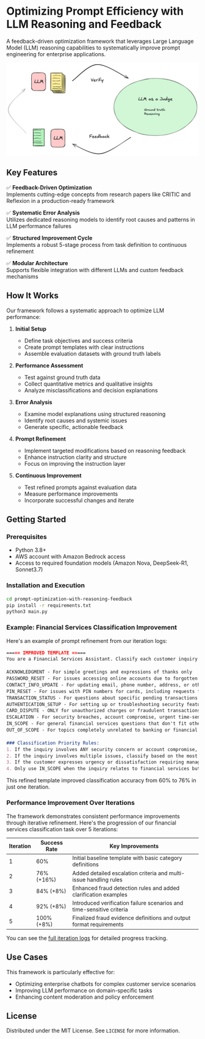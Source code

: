 # Optimizing Prompt Efficiency with LLM Reasoning and Feedback

A feedback-driven optimization framework that leverages Large Language Model (LLM) reasoning capabilities to systematically improve prompt engineering for enterprise applications.

![Framework Diagram](./images/feedback.png)  

## Key Features

✅ **Feedback-Driven Optimization**  
Implements cutting-edge concepts from research papers like CRITIC and Reflexion in a production-ready framework

✅ **Systematic Error Analysis**  
Utilizes dedicated reasoning models to identify root causes and patterns in LLM performance failures

✅ **Structured Improvement Cycle**  
Implements a robust 5-stage process from task definition to continuous refinement


✅ **Modular Architecture**  
Supports flexible integration with different LLMs and custom feedback mechanisms

## How It Works

Our framework follows a systematic approach to optimize LLM performance:

1. **Initial Setup**
   - Define task objectives and success criteria
   - Create prompt templates with clear instructions
   - Assemble evaluation datasets with ground truth labels

2. **Performance Assessment**
   - Test against ground truth data
   - Collect quantitative metrics and qualitative insights
   - Analyze misclassifications and decision explanations

3. **Error Analysis**
   - Examine model explanations using structured reasoning
   - Identify root causes and systemic issues
   - Generate specific, actionable feedback

4. **Prompt Refinement**
   - Implement targeted modifications based on reasoning feedback
   - Enhance instruction clarity and structure
   - Focus on improving the instruction layer

5. **Continuous Improvement**
   - Test refined prompts against evaluation data
   - Measure performance improvements
   - Incorporate successful changes and iterate

## Getting Started

### Prerequisites

- Python 3.8+
- AWS account with Amazon Bedrock access
- Access to required foundation models (Amazon Nova, DeepSeek-R1, Sonnet3.7)

### Installation and Execution

```bash
cd prompt-optimization-with-reasoning-feedback
pip install -r requirements.txt
python3 main.py
```


### Example: Financial Services Classification Improvement

Here's an example of prompt refinement from our iteration logs:

```markdown
===== IMPROVED TEMPLATE =====
You are a Financial Services Assistant. Classify each customer inquiry into EXACTLY ONE of these categories:

ACKNOWLEDGMENT - For simple greetings and expressions of thanks only
PASSWORD_RESET - For issues accessing online accounts due to forgotten passwords or login problems
CONTACT_INFO_UPDATE - For updating email, phone number, address, or other personal information
PIN_RESET - For issues with PIN numbers for cards, including requests for changes or forgotten PINs
TRANSACTION_STATUS - For questions about specific pending transactions or transfers that have been initiated
AUTHENTICATION_SETUP - For setting up or troubleshooting security features like fingerprint access, face ID, etc.
CARD_DISPUTE - ONLY for unauthorized charges or fraudulent transactions the customer did not initiate
ESCALATION - For security breaches, account compromise, urgent time-sensitive issues, complex problems requiring manager intervention, or situations involving deceased account holders
IN_SCOPE - For general financial services questions that don't fit other categories, including account fees, product information, and service requests
OUT_OF_SCOPE - For topics completely unrelated to banking or financial services

### Classification Priority Rules:
1. If the inquiry involves ANY security concern or account compromise, classify as ESCALATION
2. If the inquiry involves multiple issues, classify based on the most urgent/critical issue
3. If the customer expresses urgency or dissatisfaction requiring manager attention, classify as ESCALATION
4. Only use IN_SCOPE when the inquiry relates to financial services but doesn't fit any specific category
```

This refined template improved classification accuracy from 60% to 76% in just one iteration.

### Performance Improvement Over Iterations

The framework demonstrates consistent performance improvements through iterative refinement. Here's the progression of our financial services classification task over 5 iterations:

| Iteration | Success Rate | Key Improvements |
|-----------|--------------|------------------|
| 1         | 60%          | Initial baseline template with basic category definitions |
| 2         | 76% (+16%)   | Added detailed escalation criteria and multi-issue handling rules |
| 3         | 84% (+8%)    | Enhanced fraud detection rules and added clarification examples |
| 4         | 92% (+8%)    | Introduced verification failure scenarios and time-sensitive criteria |
| 5         | 100% (+8%)   | Finalized fraud evidence definitions and output format requirements |

You can see the [full iteration logs](./iteration_log) for detailed progress tracking.

## Use Cases

This framework is particularly effective for:

- Optimizing enterprise chatbots for complex customer service scenarios
- Improving LLM performance on domain-specific tasks
- Enhancing content moderation and policy enforcement


## License

Distributed under the MIT License. See `LICENSE` for more information.
